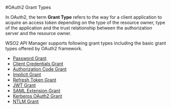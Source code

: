 #OAuth2 Grant Types


In OAuth2, the term **Grant Type** refers to the way for a client application to acquire an access token depending on the type of the resource owner, type of the application and the trust relationship between the authorization server and the resource owner. 

WSO2 API Manager supports following grant types including the basic grant types offered by OAuth2 framework. 

- [Password Grant]({{base_path}}/learn/api-security/oauth2/grant-types/password-grant)
- [Client Credentials Grant]({{base_path}}/learn/api-security/oauth2/grant-types/client-credentials-grant)
- [Authorization Code Grant]({{base_path}}/learn/api-security/oauth2/grant-types/authorization-code-grant)
- [Implicit Grant]({{base_path}}/learn/api-security/oauth2/grant-types/implicit-grant)
- [Refresh Token Grant]({{base_path}}/learn/api-security/oauth2/grant-types/refresh-token-grant)
- [JWT Grant]({{base_path}}/learn/api-security/oauth2/grant-types/jwt-grant)
- [SAML Extension Grant]({{base_path}}/learn/api-security/oauth2/grant-types/saml-extension-grant)
- [Kerberos OAuth2 Grant]({{base_path}}/learn/api-security/oauth2/grant-types/kerberos-oauth2-grant) 
- [NTLM Grant]({{base_path}}/learn/api-security/oauth2/grant-types/ntlm-grant)